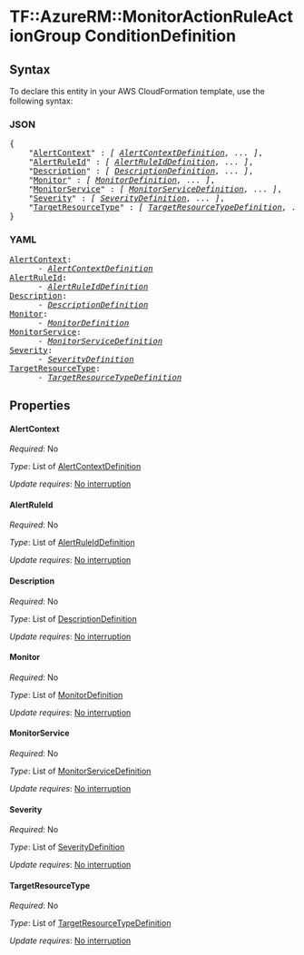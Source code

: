 # TF::AzureRM::MonitorActionRuleActionGroup ConditionDefinition

## Syntax

To declare this entity in your AWS CloudFormation template, use the following syntax:

### JSON

<pre>
{
    "<a href="#alertcontext" title="AlertContext">AlertContext</a>" : <i>[ <a href="alertcontextdefinition.md">AlertContextDefinition</a>, ... ]</i>,
    "<a href="#alertruleid" title="AlertRuleId">AlertRuleId</a>" : <i>[ <a href="alertruleiddefinition.md">AlertRuleIdDefinition</a>, ... ]</i>,
    "<a href="#description" title="Description">Description</a>" : <i>[ <a href="descriptiondefinition.md">DescriptionDefinition</a>, ... ]</i>,
    "<a href="#monitor" title="Monitor">Monitor</a>" : <i>[ <a href="monitordefinition.md">MonitorDefinition</a>, ... ]</i>,
    "<a href="#monitorservice" title="MonitorService">MonitorService</a>" : <i>[ <a href="monitorservicedefinition.md">MonitorServiceDefinition</a>, ... ]</i>,
    "<a href="#severity" title="Severity">Severity</a>" : <i>[ <a href="severitydefinition.md">SeverityDefinition</a>, ... ]</i>,
    "<a href="#targetresourcetype" title="TargetResourceType">TargetResourceType</a>" : <i>[ <a href="targetresourcetypedefinition.md">TargetResourceTypeDefinition</a>, ... ]</i>
}
</pre>

### YAML

<pre>
<a href="#alertcontext" title="AlertContext">AlertContext</a>: <i>
      - <a href="alertcontextdefinition.md">AlertContextDefinition</a></i>
<a href="#alertruleid" title="AlertRuleId">AlertRuleId</a>: <i>
      - <a href="alertruleiddefinition.md">AlertRuleIdDefinition</a></i>
<a href="#description" title="Description">Description</a>: <i>
      - <a href="descriptiondefinition.md">DescriptionDefinition</a></i>
<a href="#monitor" title="Monitor">Monitor</a>: <i>
      - <a href="monitordefinition.md">MonitorDefinition</a></i>
<a href="#monitorservice" title="MonitorService">MonitorService</a>: <i>
      - <a href="monitorservicedefinition.md">MonitorServiceDefinition</a></i>
<a href="#severity" title="Severity">Severity</a>: <i>
      - <a href="severitydefinition.md">SeverityDefinition</a></i>
<a href="#targetresourcetype" title="TargetResourceType">TargetResourceType</a>: <i>
      - <a href="targetresourcetypedefinition.md">TargetResourceTypeDefinition</a></i>
</pre>

## Properties

#### AlertContext

_Required_: No

_Type_: List of <a href="alertcontextdefinition.md">AlertContextDefinition</a>

_Update requires_: [No interruption](https://docs.aws.amazon.com/AWSCloudFormation/latest/UserGuide/using-cfn-updating-stacks-update-behaviors.html#update-no-interrupt)

#### AlertRuleId

_Required_: No

_Type_: List of <a href="alertruleiddefinition.md">AlertRuleIdDefinition</a>

_Update requires_: [No interruption](https://docs.aws.amazon.com/AWSCloudFormation/latest/UserGuide/using-cfn-updating-stacks-update-behaviors.html#update-no-interrupt)

#### Description

_Required_: No

_Type_: List of <a href="descriptiondefinition.md">DescriptionDefinition</a>

_Update requires_: [No interruption](https://docs.aws.amazon.com/AWSCloudFormation/latest/UserGuide/using-cfn-updating-stacks-update-behaviors.html#update-no-interrupt)

#### Monitor

_Required_: No

_Type_: List of <a href="monitordefinition.md">MonitorDefinition</a>

_Update requires_: [No interruption](https://docs.aws.amazon.com/AWSCloudFormation/latest/UserGuide/using-cfn-updating-stacks-update-behaviors.html#update-no-interrupt)

#### MonitorService

_Required_: No

_Type_: List of <a href="monitorservicedefinition.md">MonitorServiceDefinition</a>

_Update requires_: [No interruption](https://docs.aws.amazon.com/AWSCloudFormation/latest/UserGuide/using-cfn-updating-stacks-update-behaviors.html#update-no-interrupt)

#### Severity

_Required_: No

_Type_: List of <a href="severitydefinition.md">SeverityDefinition</a>

_Update requires_: [No interruption](https://docs.aws.amazon.com/AWSCloudFormation/latest/UserGuide/using-cfn-updating-stacks-update-behaviors.html#update-no-interrupt)

#### TargetResourceType

_Required_: No

_Type_: List of <a href="targetresourcetypedefinition.md">TargetResourceTypeDefinition</a>

_Update requires_: [No interruption](https://docs.aws.amazon.com/AWSCloudFormation/latest/UserGuide/using-cfn-updating-stacks-update-behaviors.html#update-no-interrupt)

